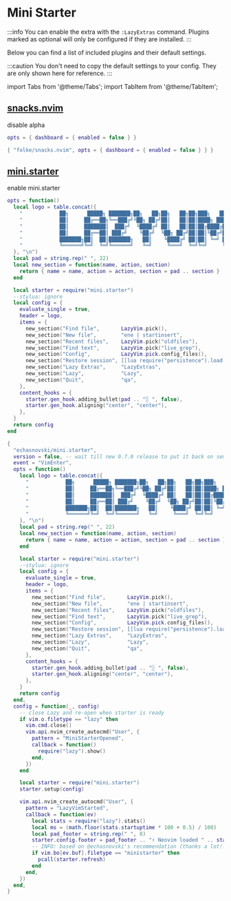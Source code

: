 # Mini Starter

<!-- plugins:start -->

:::info
You can enable the extra with the `:LazyExtras` command.
Plugins marked as optional will only be configured if they are installed.
:::

Below you can find a list of included plugins and their default settings.

:::caution
You don't need to copy the default settings to your config.
They are only shown here for reference.
:::

import Tabs from '@theme/Tabs';
import TabItem from '@theme/TabItem';

## [snacks.nvim](https://github.com/folke/snacks.nvim)

 disable alpha


<Tabs>

<TabItem value="opts" label="Options">

```lua
opts = { dashboard = { enabled = false } }
```

</TabItem>


<TabItem value="code" label="Full Spec">

```lua
{ "folke/snacks.nvim", opts = { dashboard = { enabled = false } } }
```

</TabItem>

</Tabs>

## [mini.starter](https://github.com/echasnovski/mini.starter)

 enable mini.starter


<Tabs>

<TabItem value="opts" label="Options">

```lua
opts = function()
  local logo = table.concat({
    "            ██╗      █████╗ ███████╗██╗   ██╗██╗   ██╗██╗███╗   ███╗          Z",
    "            ██║     ██╔══██╗╚══███╔╝╚██╗ ██╔╝██║   ██║██║████╗ ████║      Z    ",
    "            ██║     ███████║  ███╔╝  ╚████╔╝ ██║   ██║██║██╔████╔██║   z       ",
    "            ██║     ██╔══██║ ███╔╝    ╚██╔╝  ╚██╗ ██╔╝██║██║╚██╔╝██║ z         ",
    "            ███████╗██║  ██║███████╗   ██║    ╚████╔╝ ██║██║ ╚═╝ ██║           ",
    "            ╚══════╝╚═╝  ╚═╝╚══════╝   ╚═╝     ╚═══╝  ╚═╝╚═╝     ╚═╝           ",
  }, "\n")
  local pad = string.rep(" ", 22)
  local new_section = function(name, action, section)
    return { name = name, action = action, section = pad .. section }
  end

  local starter = require("mini.starter")
  --stylua: ignore
  local config = {
    evaluate_single = true,
    header = logo,
    items = {
      new_section("Find file",       LazyVim.pick(),                        "Telescope"),
      new_section("New file",        "ene | startinsert",                   "Built-in"),
      new_section("Recent files",    LazyVim.pick("oldfiles"),              "Telescope"),
      new_section("Find text",       LazyVim.pick("live_grep"),             "Telescope"),
      new_section("Config",          LazyVim.pick.config_files(),           "Config"),
      new_section("Restore session", [[lua require("persistence").load()]], "Session"),
      new_section("Lazy Extras",     "LazyExtras",                          "Config"),
      new_section("Lazy",            "Lazy",                                "Config"),
      new_section("Quit",            "qa",                                  "Built-in"),
    },
    content_hooks = {
      starter.gen_hook.adding_bullet(pad .. "░ ", false),
      starter.gen_hook.aligning("center", "center"),
    },
  }
  return config
end
```

</TabItem>


<TabItem value="code" label="Full Spec">

```lua
{
  "echasnovski/mini.starter",
  version = false, -- wait till new 0.7.0 release to put it back on semver
  event = "VimEnter",
  opts = function()
    local logo = table.concat({
      "            ██╗      █████╗ ███████╗██╗   ██╗██╗   ██╗██╗███╗   ███╗          Z",
      "            ██║     ██╔══██╗╚══███╔╝╚██╗ ██╔╝██║   ██║██║████╗ ████║      Z    ",
      "            ██║     ███████║  ███╔╝  ╚████╔╝ ██║   ██║██║██╔████╔██║   z       ",
      "            ██║     ██╔══██║ ███╔╝    ╚██╔╝  ╚██╗ ██╔╝██║██║╚██╔╝██║ z         ",
      "            ███████╗██║  ██║███████╗   ██║    ╚████╔╝ ██║██║ ╚═╝ ██║           ",
      "            ╚══════╝╚═╝  ╚═╝╚══════╝   ╚═╝     ╚═══╝  ╚═╝╚═╝     ╚═╝           ",
    }, "\n")
    local pad = string.rep(" ", 22)
    local new_section = function(name, action, section)
      return { name = name, action = action, section = pad .. section }
    end

    local starter = require("mini.starter")
    --stylua: ignore
    local config = {
      evaluate_single = true,
      header = logo,
      items = {
        new_section("Find file",       LazyVim.pick(),                        "Telescope"),
        new_section("New file",        "ene | startinsert",                   "Built-in"),
        new_section("Recent files",    LazyVim.pick("oldfiles"),              "Telescope"),
        new_section("Find text",       LazyVim.pick("live_grep"),             "Telescope"),
        new_section("Config",          LazyVim.pick.config_files(),           "Config"),
        new_section("Restore session", [[lua require("persistence").load()]], "Session"),
        new_section("Lazy Extras",     "LazyExtras",                          "Config"),
        new_section("Lazy",            "Lazy",                                "Config"),
        new_section("Quit",            "qa",                                  "Built-in"),
      },
      content_hooks = {
        starter.gen_hook.adding_bullet(pad .. "░ ", false),
        starter.gen_hook.aligning("center", "center"),
      },
    }
    return config
  end,
  config = function(_, config)
    -- close Lazy and re-open when starter is ready
    if vim.o.filetype == "lazy" then
      vim.cmd.close()
      vim.api.nvim_create_autocmd("User", {
        pattern = "MiniStarterOpened",
        callback = function()
          require("lazy").show()
        end,
      })
    end

    local starter = require("mini.starter")
    starter.setup(config)

    vim.api.nvim_create_autocmd("User", {
      pattern = "LazyVimStarted",
      callback = function(ev)
        local stats = require("lazy").stats()
        local ms = (math.floor(stats.startuptime * 100 + 0.5) / 100)
        local pad_footer = string.rep(" ", 8)
        starter.config.footer = pad_footer .. "⚡ Neovim loaded " .. stats.count .. " plugins in " .. ms .. "ms"
        -- INFO: based on @echasnovski's recommendation (thanks a lot!!!)
        if vim.bo[ev.buf].filetype == "ministarter" then
          pcall(starter.refresh)
        end
      end,
    })
  end,
}
```

</TabItem>

</Tabs>

<!-- plugins:end -->
